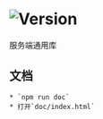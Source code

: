 # ![Version](https://img.shields.io/badge/version-15.207.63-green.svg)

服务端通用库

## 文档
    * `npm run doc`
    * 打开`doc/index.html`